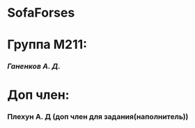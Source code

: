 # SofaForses
<h1>Группа М211: </h1>
<h3><i>Ганенков А. Д.</i></h3>
<h1>Доп член:</h1>
<h3>Плехун А. Д (доп член для задания(наполнитель))</h3>
